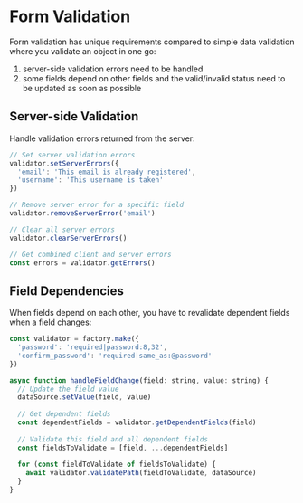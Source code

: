 # Form Validation

Form validation has unique requirements compared to simple data validation where you validate an object in one go:
1. server-side validation errors need to be handled
2. some fields depend on other fields and the valid/invalid status need to be updated as soon as possible

## Server-side Validation

Handle validation errors returned from the server:

```javascript
// Set server validation errors
validator.setServerErrors({
  'email': 'This email is already registered',
  'username': 'This username is taken'
})

// Remove server error for a specific field
validator.removeServerError('email')

// Clear all server errors
validator.clearServerErrors()

// Get combined client and server errors
const errors = validator.getErrors()
```

## Field Dependencies

When fields depend on each other, you have to revalidate dependent fields when a field changes:

```javascript
const validator = factory.make({
  'password': 'required|password:8,32',
  'confirm_password': 'required|same_as:@password'
})

async function handleFieldChange(field: string, value: string) {
  // Update the field value
  dataSource.setValue(field, value)
  
  // Get dependent fields
  const dependentFields = validator.getDependentFields(field)
  
  // Validate this field and all dependent fields
  const fieldsToValidate = [field, ...dependentFields]
  
  for (const fieldToValidate of fieldsToValidate) {
    await validator.validatePath(fieldToValidate, dataSource)
  }
}
```